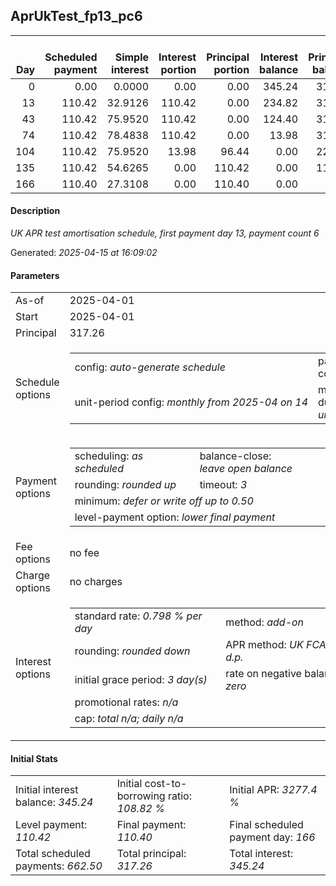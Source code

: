 <h2>AprUkTest_fp13_pc6</h2><table><thead style="vertical-align: bottom;"><th style="text-align: right;">Day</th><th style="text-align: right;">Scheduled payment</th><th style="text-align: right;">Simple interest</th><th style="text-align: right;">Interest portion</th><th style="text-align: right;">Principal portion</th><th style="text-align: right;">Interest balance</th><th style="text-align: right;">Principal balance</th><th style="text-align: right;">Total simple interest</th><th style="text-align: right;">Total interest</th><th style="text-align: right;">Total principal</th></thead><tr style="text-align: right;"><td class="ci00">0</td><td class="ci01" style="white-space: nowrap;">0.00</td><td class="ci02">0.0000</td><td class="ci03">0.00</td><td class="ci04">0.00</td><td class="ci05">345.24</td><td class="ci06">317.26</td><td class="ci07">0.0000</td><td class="ci08">0.00</td><td class="ci09">0.00</td></tr><tr style="text-align: right;"><td class="ci00">13</td><td class="ci01" style="white-space: nowrap;">110.42</td><td class="ci02">32.9126</td><td class="ci03">110.42</td><td class="ci04">0.00</td><td class="ci05">234.82</td><td class="ci06">317.26</td><td class="ci07">32.9126</td><td class="ci08">110.42</td><td class="ci09">0.00</td></tr><tr style="text-align: right;"><td class="ci00">43</td><td class="ci01" style="white-space: nowrap;">110.42</td><td class="ci02">75.9520</td><td class="ci03">110.42</td><td class="ci04">0.00</td><td class="ci05">124.40</td><td class="ci06">317.26</td><td class="ci07">108.8646</td><td class="ci08">220.84</td><td class="ci09">0.00</td></tr><tr style="text-align: right;"><td class="ci00">74</td><td class="ci01" style="white-space: nowrap;">110.42</td><td class="ci02">78.4838</td><td class="ci03">110.42</td><td class="ci04">0.00</td><td class="ci05">13.98</td><td class="ci06">317.26</td><td class="ci07">187.3484</td><td class="ci08">331.26</td><td class="ci09">0.00</td></tr><tr style="text-align: right;"><td class="ci00">104</td><td class="ci01" style="white-space: nowrap;">110.42</td><td class="ci02">75.9520</td><td class="ci03">13.98</td><td class="ci04">96.44</td><td class="ci05">0.00</td><td class="ci06">220.82</td><td class="ci07">263.3004</td><td class="ci08">345.24</td><td class="ci09">96.44</td></tr><tr style="text-align: right;"><td class="ci00">135</td><td class="ci01" style="white-space: nowrap;">110.42</td><td class="ci02">54.6265</td><td class="ci03">0.00</td><td class="ci04">110.42</td><td class="ci05">0.00</td><td class="ci06">110.40</td><td class="ci07">317.9269</td><td class="ci08">345.24</td><td class="ci09">206.86</td></tr><tr style="text-align: right;"><td class="ci00">166</td><td class="ci01" style="white-space: nowrap;">110.40</td><td class="ci02">27.3108</td><td class="ci03">0.00</td><td class="ci04">110.40</td><td class="ci05">0.00</td><td class="ci06">0.00</td><td class="ci07">345.2376</td><td class="ci08">345.24</td><td class="ci09">317.26</td></tr></table><p><h4>Description</h4><i>UK APR test amortisation schedule, first payment day 13, payment count 6</i></p><p>Generated: <i>2025-04-15 at 16:09:02</i></p><h4>Parameters</h4><table><tr><td>As-of</td><td>2025-04-01</td></tr><tr><td>Start</td><td>2025-04-01</td></tr><tr><td>Principal</td><td>317.26</td></tr><tr><td>Schedule options</td><td><table><tr><td>config: <i>auto-generate schedule</i></td><td>payment count: <i>6</i></td></tr><tr><td style="white-space: nowrap;">unit-period config: <i>monthly from 2025-04 on 14</i></td><td>max duration: <i>unlimited</i></td></tr></table></td></tr><tr><td>Payment options</td><td><table><tr><td>scheduling: <i>as scheduled</i></td><td>balance-close: <i>leave&nbsp;open&nbsp;balance</i></td></tr><tr><td>rounding: <i>rounded up</i></td><td>timeout: <i>3</i></td></tr><tr><td colspan='2'>minimum: <i>defer&nbsp;or&nbsp;write&nbsp;off&nbsp;up&nbsp;to&nbsp;0.50</i></td></tr><tr><td colspan='2'>level-payment option: <i>lower&nbsp;final&nbsp;payment</i></td></tr></table></td></tr><tr><td>Fee options</td><td>no fee</td></tr><tr><td>Charge options</td><td>no charges</td></tr><tr><td>Interest options</td><td><table><tr><td>standard rate: <i>0.798 % per day</i></td><td>method: <i>add-on</i></td></tr><tr><td>rounding: <i>rounded down</i></td><td>APR method: <i>UK FCA to 1 d.p.</i></td></tr><tr><td>initial grace period: <i>3 day(s)</i></td><td>rate on negative balance: <i>zero</i></td></tr><tr><td colspan="2">promotional rates: <i><i>n/a</i></i></td></tr><tr><td colspan="2">cap: <i>total <i>n/a</i>; daily <i>n/a</i></td></tr></table></td></tr></table><h4>Initial Stats</h4><table><tr><td>Initial interest balance: <i>345.24</i></td><td>Initial cost-to-borrowing ratio: <i>108.82 %</i></td><td>Initial APR: <i>3277.4 %</i></td></tr><tr><td>Level payment: <i>110.42</i></td><td>Final payment: <i>110.40</i></td><td>Final scheduled payment day: <i>166</i></td></tr><tr><td>Total scheduled payments: <i>662.50</i></td><td>Total principal: <i>317.26</i></td><td>Total interest: <i>345.24</i></td></tr></table>